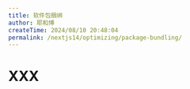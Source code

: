 ```yaml
---
title: 软件包捆绑
author: 耶和博
createTime: 2024/08/10 20:48:04
permalink: /nextjs14/optimizing/package-bundling/
---
```


# XXX